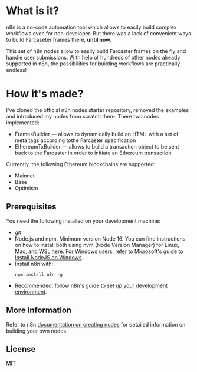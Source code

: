 # What is it?

n8n is a no-code automation tool which allows to easily build complex workflows even for non-developer.
But there was a lack of convenient ways to build Farcaseter frames there, **until now**.

This set of n8n nodes allow to easily build Farcaster frames on the fly and handle user submissions.
With help of hundreds of other nodes already supported in n8n, the possibilities for building workflows are practically endless!
 
# How it's made?

I've cloned the official n8n nodes starter repository, removed the examples and introduced my nodes from scratch there.
There two nodes implemented:
- FramesBuilder — allows to dynamically build an HTML with a set of meta tags according tothe Farcaster specification
- EthereumTxBuilder — allows to build a transaction object to be sent back to the Farcaster in order to initiate an Ethereum transaction

Currently, the following Ethereum blockchains are supported:
- Mainnet
- Base
- Optimism

## Prerequisites

You need the following installed on your development machine:

* [git](https://git-scm.com/downloads)
* Node.js and npm. Minimum version Node 16. You can find instructions on how to install both using nvm (Node Version Manager) for Linux, Mac, and WSL [here](https://github.com/nvm-sh/nvm). For Windows users, refer to Microsoft's guide to [Install NodeJS on Windows](https://docs.microsoft.com/en-us/windows/dev-environment/javascript/nodejs-on-windows).
* Install n8n with:
	```
	npm install n8n -g
	```
* Recommended: follow n8n's guide to [set up your development environment](https://docs.n8n.io/integrations/creating-nodes/build/node-development-environment/).

## More information

Refer to n8n [documentation on creating nodes](https://docs.n8n.io/integrations/creating-nodes/) for detailed information on building your own nodes.

## License

[MIT](https://github.com/n8n-io/n8n-nodes-starter/blob/master/LICENSE.md)
